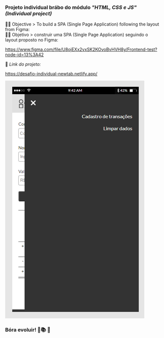 ### Projeto individual brábo do módulo *"HTML, CSS e JS"* *(Individual project)*   
:man_technologist: Objective > To build a SPA (Single Page Application) following the layout from Figma:   
:man_technologist: Objetivo > construir uma SPA (Single Page Application) seguindo o layout proposto no Figma:


https://www.figma.com/file/U8ojEXx2vxSK2KOvoBvHVH8y/Frontend-test?node-id=13%3A42    
  
  
🔽 *Link do projeto:*  

https://desafio-individual-newtab.netlify.app/  
    
![](assets/img-Readme.md/mobile_navigation.png)  

### Bóra evoluir! 🚀:books: :raised_hands:
